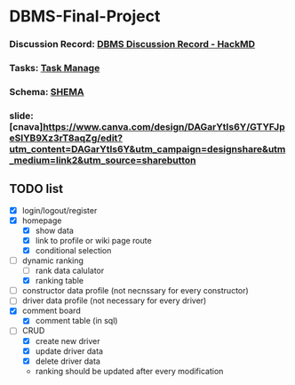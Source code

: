 # DBMS-Final-Project

### Discussion Record: [DBMS Discussion Record - HackMD](https://hackmd.io/SBdM9OZxQySrECQyWT2qrg?both)
### Tasks: [Task Manage](https://trello.com/invite/b/671903e1baa77c8f000e6782/ATTI3941be7f36096958e39fc625b0712b97AB5E792A/dbms)
### Schema: [SHEMA](https://www.drawdb.app/editor?shareId=93a794d8f72495bb19ea43a748d2dda0)
### slide: [cnava]https://www.canva.com/design/DAGarYtIs6Y/GTYFJpeSlYB9Xz3rT8aqZg/edit?utm_content=DAGarYtIs6Y&utm_campaign=designshare&utm_medium=link2&utm_source=sharebutton

## TODO list
- [x] login/logout/register
- [x] homepage
  - [x] show data
  - [x] link to profile or wiki page route
  - [x] conditional selection
- [ ] dynamic ranking
  - [ ] rank data calulator
  - [x] ranking table 
- [ ] constructor data profile (not necnssary for every constructor)
- [ ] driver data profile (not necessary for every driver)
- [x] comment board
  - [x] comment table (in sql)
- [ ] CRUD
  - [x] create new driver
  - [x] update driver data
  - [x] delete driver data
  - ranking should be updated after every modification 

